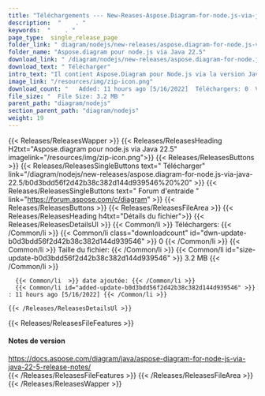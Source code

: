 ```yaml
---
title: "Téléchargements --- New-Reases-Aspose.Diagram-for-node.js-via-java-22.5." 
description:  "    . " 
keywords:  "    . " 
page_type:  single_release_page
folder_link: " diagram/nodejs/new-releases/aspose.diagram-for-node.js-via-java-22.5/"
folder_name: "Aspose.diagram pour node.js via Java 22.5"
download_link: " /diagram/nodejs/new-releases/aspose.diagram-for-node.js-via-java-22.5/b0d3bdd56f2d42b38c382d144d939546"
download_text: " Télécharger"
intro_text: "Il contient Aspose.Diagram pour Node.js via la version Java 22.5."
image_link: "/resources/img/zip-icon.png"
download_count: "   Added: 11 hours ago [5/16/2022]  Téléchargers: 0  Views: 1"
file_size: "  File Size: 3.2 MB "
parent_path: "diagram/nodejs"
section_parent_path: "diagram/nodejs"
weight: 19
---
```


{{< Releases/ReleasesWapper >}}
  {{< Releases/ReleasesHeading H2txt="Aspose.diagram pour node.js via Java 22.5" imagelink="/resources/img/zip-icon.png">}}
  {{< Releases/ReleasesButtons >}}
    {{< Releases/ReleasesSingleButtons text=" Télécharger" link="/diagram/nodejs/new-releases/aspose.diagram-for-node.js-via-java-22.5/b0d3bdd56f2d42b38c382d144d939546%20%20" >}}
    {{< Releases/ReleasesSingleButtons text=" Forum d'entraide " link="https://forum.aspose.com/c/diagram" >}}
  {{< Releases/ReleasesButtons >}}
  {{< Releases/ReleasesFileArea >}}
    {{< Releases/ReleasesHeading h4txt="Détails du fichier">}}
    {{< Releases/ReleasesDetailsUl >}}
            {{< Common/li  >}} Téléchargers: {{< /Common/li >}} 
      {{< Common/li class="downloadcount" id="dwn-update-b0d3bdd56f2d42b38c382d144d939546" >}} 0 {{< /Common/li >}} 
      {{< Common/li  >}} Taille du fichier: {{< /Common/li >}} 
      {{< Common/li id="size-update-b0d3bdd56f2d42b38c382d144d939546" >}} 3.2 MB {{< /Common/li >}} 


      {{< Common/li  >}} date ajoutée: {{< /Common/li >}} 
      {{< Common/li id="added-update-b0d3bdd56f2d42b38c382d144d939546" >}} : 11 hours ago [5/16/2022] {{< /Common/li >}} 

    {{< /Releases/ReleasesDetailsUl >}}

  {{< Releases/ReleasesFileFeatures >}}
      <h4>Notes de version</h4><div><a href="https://docs.aspose.com/diagram/java/aspose-diagram-for-node-js-via-java-22-5-release-notes/">https://docs.aspose.com/diagram/java/aspose-diagram-for-node-js-via-java-22-5-release-notes/</a></div>
  {{< /Releases/ReleasesFileFeatures >}}
 {{< /Releases/ReleasesFileArea >}}
{{< /Releases/ReleasesWapper >}}


